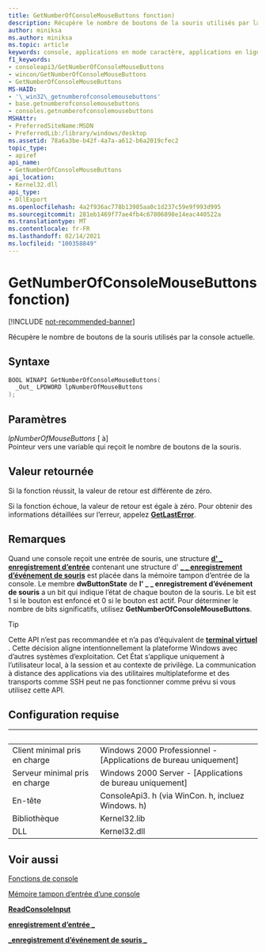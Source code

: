```yaml
---
title: GetNumberOfConsoleMouseButtons fonction)
description: Récupère le nombre de boutons de la souris utilisés par la console actuelle.
author: miniksa
ms.author: miniksa
ms.topic: article
keywords: console, applications en mode caractère, applications en ligne de commande, applications de terminal, API console
f1_keywords:
- consoleapi3/GetNumberOfConsoleMouseButtons
- wincon/GetNumberOfConsoleMouseButtons
- GetNumberOfConsoleMouseButtons
MS-HAID:
- '\_win32\_getnumberofconsolemousebuttons'
- base.getnumberofconsolemousebuttons
- consoles.getnumberofconsolemousebuttons
MSHAttr:
- PreferredSiteName:MSDN
- PreferredLib:/library/windows/desktop
ms.assetid: 78a6a3be-b42f-4a7a-a612-b6a2019cfec2
topic_type:
- apiref
api_name:
- GetNumberOfConsoleMouseButtons
api_location:
- Kernel32.dll
api_type:
- DllExport
ms.openlocfilehash: 4a2f936ac778b13985aa0c1d237c59e9f993d995
ms.sourcegitcommit: 281eb1469f77ae4fb4c67806898e14eac440522a
ms.translationtype: MT
ms.contentlocale: fr-FR
ms.lasthandoff: 02/14/2021
ms.locfileid: "100358849"
---
```

# <a name="getnumberofconsolemousebuttons-function"></a>GetNumberOfConsoleMouseButtons fonction)

[!INCLUDE [not-recommended-banner](./includes/not-recommended-banner.md)]

Récupère le nombre de boutons de la souris utilisés par la console actuelle.

## <a name="syntax"></a>Syntaxe

```C
BOOL WINAPI GetNumberOfConsoleMouseButtons(
  _Out_ LPDWORD lpNumberOfMouseButtons
);
```

## <a name="parameters"></a>Paramètres

*lpNumberOfMouseButtons* \[ à\]  
Pointeur vers une variable qui reçoit le nombre de boutons de la souris.

## <a name="return-value"></a>Valeur retournée

Si la fonction réussit, la valeur de retour est différente de zéro.

Si la fonction échoue, la valeur de retour est égale à zéro. Pour obtenir des informations détaillées sur l’erreur, appelez [**GetLastError**](/windows/win32/api/errhandlingapi/nf-errhandlingapi-getlasterror).

## <a name="remarks"></a>Remarques

Quand une console reçoit une entrée de souris, une structure [**d' \_ enregistrement d’entrée**](input-record-str.md) contenant une structure d' [**\_ \_ enregistrement d’événement de souris**](mouse-event-record-str.md) est placée dans la mémoire tampon d’entrée de la console. Le membre **dwButtonState** de **l' \_ \_ enregistrement d’événement de souris** a un bit qui indique l’état de chaque bouton de la souris. Le bit est 1 si le bouton est enfoncé et 0 si le bouton est actif. Pour déterminer le nombre de bits significatifs, utilisez **GetNumberOfConsoleMouseButtons**.

> [!TIP]
> Cette API n’est pas recommandée et n’a pas d’équivalent de **[terminal virtuel](console-virtual-terminal-sequences.md)** . Cette décision aligne intentionnellement la plateforme Windows avec d’autres systèmes d’exploitation. Cet État s’applique uniquement à l’utilisateur local, à la session et au contexte de privilège. La communication à distance des applications via des utilitaires multiplateforme et des transports comme SSH peut ne pas fonctionner comme prévu si vous utilisez cette API.

## <a name="requirements"></a>Configuration requise

| &nbsp; | &nbsp; |
|-|-|
| Client minimal pris en charge | Windows 2000 Professionnel - \[Applications de bureau uniquement\] |
| Serveur minimal pris en charge | Windows 2000 Server - \[Applications de bureau uniquement\] |
| En-tête | ConsoleApi3. h (via WinCon. h, incluez Windows. h) |
| Bibliothèque | Kernel32.lib |
| DLL | Kernel32.dll |

## <a name="see-also"></a>Voir aussi

[Fonctions de console](console-functions.md)

[Mémoire tampon d’entrée d’une console](console-input-buffer.md)

[**ReadConsoleInput**](readconsoleinput.md)

[**enregistrement d’entrée \_**](input-record-str.md)

[**\_enregistrement d’événement de souris \_**](mouse-event-record-str.md)